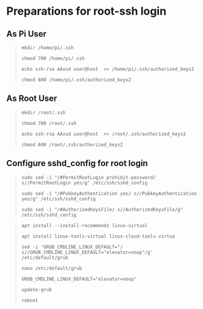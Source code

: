 # Preparations for root-ssh login

## As Pi User
> `mkdir /home/pi/.ssh`
> 
> `chmod 700 /home/pi/.ssh`
> 
> `echo ssh-rsa AAxsd user@host  >> /home/pi/.ssh/authorized_keys2`
> 
> `chmod 600 /home/pi/.ssh/authorized_keys2`



## As Root User
> `mkdir /root/.ssh`
> 
> `chmod 700 /root/.ssh`
> 
>  ` echo ssh-rsa AAxsd user@host  >> /root/.ssh/authorized_keys2 `
>  
>  `chmod 600 /root/.ssh/authorized_keys2`



## Configure sshd_config for root login
> `sudo sed -i "/#PermitRootLogin prohibit-password/ s//PermitRootLogin yes/g" /etc/ssh/sshd_config`
> 
> `sudo sed -i "/#PubkeyAuthentication yes/ s//PubkeyAuthentication yes/g" /etc/ssh/sshd_config`
> 
> `sudo sed -i "/#AuthorizedKeysFile/ s//AuthorizedKeysFile/g" /etc/ssh/sshd_config`



>  `apt install --install-recommends linux-virtual `
> 
>  `apt install linux-tools-virtual linux-cloud-tools-virtua `
> 
>  `sed -i 'GRUB_CMDLINE_LINUX_DEFAULT="/ s//GRUB_CMDLINE_LINUX_DEFAULT="elevator=noop"/g' /etc/default/grub `
> 
>  `nano /etc/default/grub `
>  
>  `GRUB_CMDLINE_LINUX_DEFAULT="elevator=noop" `
> 
>  `update-grub` 
> 
> `reboot `

